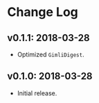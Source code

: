 # Change Log

## v0.1.1: 2018-03-28

* Optimized `GimliDigest`.

## v0.1.0: 2018-03-28

* Initial release.